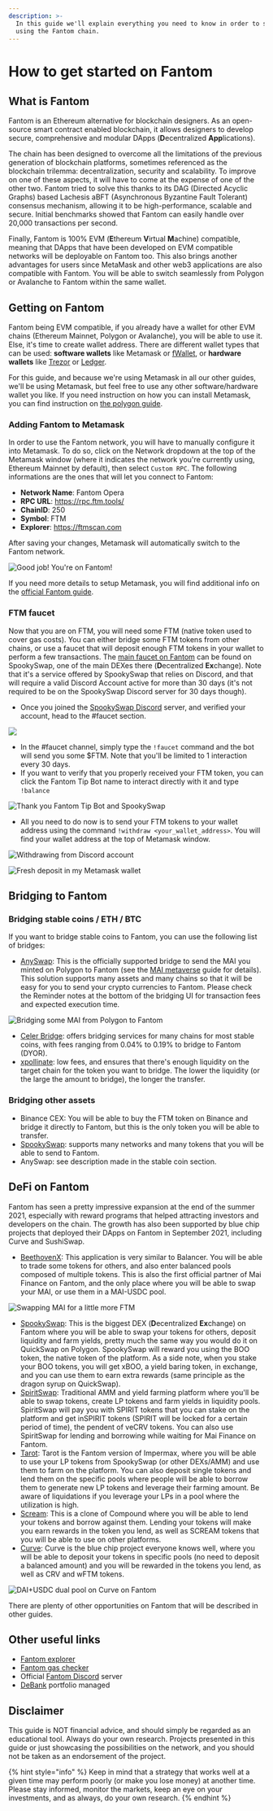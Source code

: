 ```yaml
---
description: >-
  In this guide we'll explain everything you need to know in order to start
  using the Fantom chain.
---
```


# How to get started on Fantom

## What is Fantom

Fantom is an Ethereum alternative for blockchain designers. As an open-source smart contract enabled blockchain, it allows designers to develop secure, comprehensive and modular DApps (**D**ecentralized **App**lications).

The chain has been designed to overcome all the limitations of the previous generation of blockchain platforms, sometimes referenced as the blockchain trilemma: decentralization, security and scalability. To improve on one of these aspects, it will have to come at the expense of one of the other two. Fantom tried to solve this thanks to its DAG (Directed Acyclic Graphs) based Lachesis aBFT (Asynchronous Byzantine Fault Tolerant) consensus mechanism, allowing it to be high-performance, scalable and secure. Initial benchmarks showed that Fantom can easily handle over 20,000 transactions per second.

Finally, Fantom is 100% EVM (**E**thereum **V**irtual **M**achine) compatible, meaning that DApps that have been developed on EVM compatible networks will be deployable on Fantom too. This also brings another advantages for users since MetaMask and other web3 applications are also compatible with Fantom. You will be able to switch seamlessly from Polygon or Avalanche to Fantom within the same wallet.

## Getting on Fantom

Fantom being EVM compatible, if you already have a wallet for other EVM chains (Ethereum Mainnet, Polygon or Avalanche), you will be able to use it. Else, it's time to create wallet address. There are different wallet types that can be used: **software wallets** like Metamask or [fWallet](https://pwawallet.fantom.network/#/), or **hardware wallets** like [Trezor](https://trezor.io/coins/) or [Ledger](https://fantom.foundation/blog/how-to-set-up-your-ledger-nano-s-x-with-fantom/).

For this guide, and because we're using Metamask in all our other guides, we'll be using Metamask, but feel free to use any other software/hardware wallet you like. If you need instruction on how you can install Metamask, you can find instruction on [the polygon guide](../polygon/how-to-get-started-on-polygon.md#downloading-metamask).

### Adding Fantom to Metamask

In order to use the Fantom network, you will have to manually configure it into Metamask. To do so, click on the Network dropdown at the top of the Metamask window (where it indicates the network you're currently using, Ethereum Mainnet by default), then select `Custom RPC`. The following informations are the ones that will let you connect to Fantom:

* **Network Name**: Fantom Opera
* **RPC URL**: https://rpc.ftm.tools/
* **ChainID**: 250
* **Symbol**: FTM
* **Explorer**: https://ftmscan.com

After saving your changes, Metamask will automatically switch to the Fantom network.

![Good job! You're on Fantom!](<../../.gitbook/assets/image (41).png>)

If you need more details to setup Metamask, you will find additional info on the [official Fantom guide](https://docs.fantom.foundation/tutorials/set-up-metamask).

### FTM faucet

Now that you are on FTM, you will need some FTM (native token used to cover gas costs). You can either bridge some FTM tokens from other chains, or use a faucet that will deposit enough FTM tokens in your wallet to perform a few transactions. The [main faucet on Fantom](https://docs.spookyswap.finance/getting-started/how-to-get-fantom-gas) can be found on SpookySwap, one of the main DEXes there (**D**ecentralized **Ex**change). Note that it's a service offered by SpookySwap that relies on Discord, and that will require a valid Discord Account active for more than 30 days (it's not required to be on the SpookySwap Discord server for 30 days though).

* Once you joined the [SpookySwap Discord](http://discord.gg/AqbsWsWDgn) server, and verified your account, head to the #faucet section.

![](<../../.gitbook/assets/image (42).png>)

* In the #faucet channel, simply type the `!faucet` command and the bot will send you some $FTM. Note that you'll be limited to 1 interaction every 30 days.
* If you want to verify that you properly received your FTM token, you can click the Fantom Tip Bot name to interact directly with it and type `!balance`

![Thank you Fantom Tip Bot and SpookySwap](<../../.gitbook/assets/image (45).png>)

* All you need to do now is to send your FTM tokens to your wallet address using the command `!withdraw <your_wallet_address>`. You will find your wallet address at the top of Metamask window.

![Withdrawing from Discord account](<../../.gitbook/assets/image (40).png>)

![Fresh deposit in my Metamask wallet](<../../.gitbook/assets/image (37).png>)

## Bridging to Fantom

### Bridging stable coins / ETH / BTC

If you want to bridge stable coins to Fantom, you can use the following list of bridges:

* [AnySwap](https://anyswap.exchange/#/bridge): This is the officially supported bridge to send the MAI you minted on Polygon to Fantom (see the [MAI metaverse](../../mai-university/mai-metaverse.md#fantom) guide for details). This solution supports many assets and many chains so that it will be easy for you to send your crypto currencies to Fantom. Please check the Reminder notes at the bottom of the bridging UI for transaction fees and expected execution time.

![Bridging some MAI from Polygon to Fantom](<../../.gitbook/assets/ftm\_anyswap (1) (1).png>)

* [Celer Bridge](https://cbridge.celer.network/#/): offers bridging services for many chains for most stable coins, with fees ranging from 0.04% to 0.19% to bridge to Fantom (DYOR).
* [xpollinate](https://www.xpollinate.io): low fees, and ensures that there's enough liquidity on the target chain for the token you want to bridge. The lower the liquidity (or the large the amount to bridge), the longer the transfer.

### Bridging other assets

* Binance CEX: You will be able to buy the FTM token on Binance and bridge it directly to Fantom, but this is the only token you will be able to transfer.
* [SpookySwap](https://spookyswap.finance/bridge): supports many networks and many tokens that you will be able to send to Fantom.
* AnySwap: see description made in the stable coin section.

## DeFi on Fantom

Fantom has seen a pretty impressive expansion at the end of the summer 2021, especially with reward programs that helped attracting investors and developers on the chain. The growth has also been supported by blue chip projects that deployed their DApps on Fantom in September 2021, including Curve and SushiSwap.

* [BeethovenX](https://app.beethovenx.io/#/): This application is very similar to Balancer. You will be able to trade some tokens for others, and also enter balanced pools composed of multiple tokens. This is also the first official partner of Mai Finance on Fantom, and the only place where you will be able to swap your MAI, or use them in a MAI-USDC pool.

![Swapping MAI for a little more FTM](<../../.gitbook/assets/image (44).png>)

* [SpookySwap](https://spookyswap.finance): This is the biggest DEX (**D**ecentralized **Ex**change) on Fantom where you will be able to swap your tokens for others, deposit liquidity and farm yields, pretty much the same way you would do it on QuickSwap on Polygon. SpookySwap will reward you using the BOO token, the native token of the platform. As a side note, when you stake your BOO tokens, you will get xBOO, a yield baring token, in exchange, and you can use them to earn extra rewards (same principle as the dragon syrup on QuickSwap).
* [SpiritSwap](https://app.spiritswap.finance): Traditional AMM and yield farming platform where you'll be able to swap tokens, create LP tokens and farm yields in liquidity pools. SpiritSwap will pay you with SPIRIT tokens that you can stake on the platform and get inSPIRIT tokens (SPIRIT will be locked for a certain period of time), the pendent of veCRV tokens. You can also use SpiritSwap for lending and borrowing while waiting for Mai Finance on Fantom.
* [Tarot](https://www.tarot.to): Tarot is the Fantom version of Impermax, where you will be able to use your LP tokens from SpookySwap (or other DEXs/AMM) and use them to farm on the platform. You can also deposit single tokens and lend them on the specific pools where people will be able to borrow them to generate new LP tokens and leverage their farming amount. Be aware of liquidations if you leverage your LPs in a pool where the utilization is high.
* [Scream](https://scream.sh): This is a clone of Compound where you will be able to lend your tokens and borrow against them. Lending your tokens will make you earn rewards in the token you lend, as well as SCREAM tokens that you will be able to use on other platforms.
* [Curve](how-to-get-started-on-fantom.md#bridging-stable-coins-eth-btc): Curve is the blue chip project everyone knows well, where you will be able to deposit your tokens in specific pools (no need to deposit a balanced amount) and you will be rewarded in the tokens you lend, as well as CRV and wFTM tokens.

![DAI+USDC dual pool on Curve on Fantom](<../../.gitbook/assets/image (36).png>)

There are plenty of other opportunities on Fantom that will be described in other guides.

## Other useful links

* [Fantom explorer](https://explorer.fantom.network)
* [Fantom gas checker](https://ftmscan.com/gastracker)
* Official [Fantom Discord](how-to-get-started-on-fantom.md#ftm-faucet) server
* [DeBank](https://debank.com) portfolio managed

## Disclaimer

This guide is NOT financial advice, and should simply be regarded as an educational tool. Always do your own research. Projects presented in this guide or just showcasing the possibilities on the network, and you should not be taken as an endorsement of the project.

{% hint style="info" %}
Keep in mind that a strategy that works well at a given time may perform poorly (or make you lose money) at another time. Please stay informed, monitor the markets, keep an eye on your investments, and as always, do your own research.
{% endhint %}
